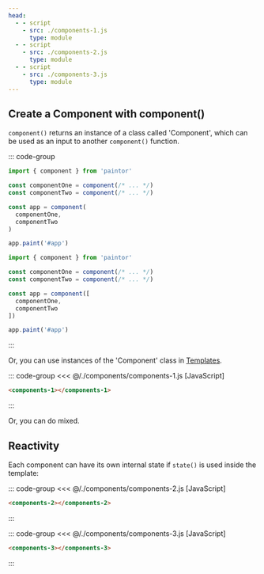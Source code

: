 ```yaml
---
head:
  - - script
    - src: ./components-1.js
      type: module
  - - script
    - src: ./components-2.js
      type: module
  - - script
    - src: ./components-3.js
      type: module
---
```


## Create a Component with component()

`component()` returns an instance of a class called 'Component', which can be used as an input to
another `component()` function.

::: code-group
```js [Pass as Arguments]
import { component } from 'paintor'

const componentOne = component(/* ... */)
const componentTwo = component(/* ... */)

const app = component(
  componentOne,
  componentTwo
)

app.paint('#app')
```
```js [Pass as an Array]
import { component } from 'paintor'

const componentOne = component(/* ... */)
const componentTwo = component(/* ... */)

const app = component([
  componentOne,
  componentTwo
])

app.paint('#app')
```
:::

Or, you can use instances of the 'Component' class in [Templates](../templates/what-are-templates.md).

::: code-group
<<< @/./components/components-1.js [JavaScript]
```html [HTML]
<components-1></components-1>
```
:::

<div class="example">
  <p></p>
  <components-1></components-1>
  <p></p>
</div>

Or, you can do mixed.

## Reactivity

Each component can have its own internal state if `state()` is used inside the template:

::: code-group
<<< @/./components/components-2.js [JavaScript]
```html [HTML]
<components-2></components-2>
```
:::

<div class="example">
  <p></p>
  <components-2></components-2>
  <p></p>
</div>

::: code-group
<<< @/./components/components-3.js [JavaScript]
```html [HTML]
<components-3></components-3>
```
:::

<div class="example">
  <p></p>
  <components-3></components-3>
  <p></p>
</div>
